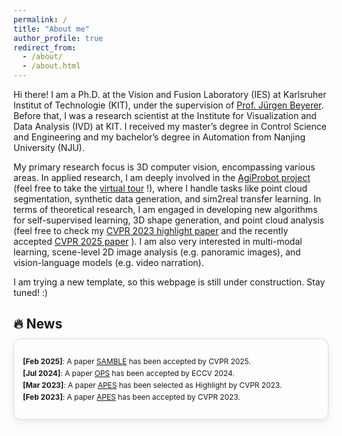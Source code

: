```yaml
---
permalink: /
title: "About me"
author_profile: true
redirect_from: 
  - /about/
  - /about.html
---
```


Hi there! I am a Ph.D. at the Vision and Fusion Laboratory (IES) at Karlsruher Institut of Technologie (KIT), under the supervision of [Prof. Jürgen Beyerer](https://ies.iar.kit.edu/1473_1497.php). Before that, I was a research scientist at the Institute for Visualization and Data Analysis (IVD) at KIT. I received my master’s degree in Control Science and Engineering and my bachelor’s degree in Automation from Nanjing University (NJU). 

My primary research focus is 3D computer vision, encompassing various areas. In applied research, I am deeply involved in the [AgiProbot project](https://www.wbk.kit.edu/wbkintern/Forschung/Projekte/AgiProbot/) (feel free to take the [virtual tour](https://www.wbk.kit.edu/wbkintern/Forschung/Projekte/AgiProbot/Tour/index.htm) !), where I handle tasks like point cloud segmentation, synthetic data generation, and sim2real transfer learning. In terms of theoretical research, I am engaged in developing new algorithms for self-supervised learning, 3D shape generation, and point cloud analysis (feel free to check my [CVPR 2023 highlight paper](https://arxiv.org/abs/2302.14673) and the recently accepted [CVPR 2025 paper](https://arxiv.org/abs/2504.19581) ). I am also very interested in multi-modal learning, scene-level 2D image analysis (e.g. panoramic images), and vision-language models (e.g. video narration).

I am trying a new template, so this webpage is still under construction. Stay tuned! :) 


<section id="news">
  <h2 style="font-size: 1.5em; margin-bottom: 0.5em;">🔥 News</h2>
  <div style="
      max-height: 200px;
      overflow-y: auto;
      border: 1px solid #ddd;
      border-radius: 12px;
      padding: 1em;
      background-color: #fdfdfd;
      box-shadow: 0 4px 12px rgba(0, 0, 0, 0.08);
  ">
    <ul style="list-style: none; padding-left: 0; font-size: 0.85em; line-height: 1.6;">
      <li><b>[Feb 2025]</b>: A paper <a href="https://stevenczwu.github.io/publication/2025-06-11-SAMBLE">SAMBLE</a> has been accepted by CVPR 2025.</li>
      <li><b>[Jul 2024]</b>: A paper <a href="https://stevenczwu.github.io/publication/2024-10-04-OPS">OPS</a> has been accepted by ECCV 2024.</li>
      <li><b>[Mar 2023]</b>: A paper <a href="https://stevenczwu.github.io/publication/2023-06-20-APES">APES</a> has been selected as Highlight by CVPR 2023.</li>
      <li><b>[Feb 2023]</b>: A paper <a href="https://stevenczwu.github.io/publication/2023-06-20-APES">APES</a> has been accepted by CVPR 2023.</li>
    </ul>
  </div>
</section>
